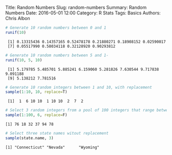 Title: Random Numbers
Slug: random-numbers
Summary: Random Numbers
Date: 2016-05-01 12:00
Category: R Stats
Tags: Basics
Authors: Chris Albon




```R
# Generate 10 random numbers between 0 and 1
runif(10)
```




     [1] 0.13315436 0.14357165 0.52478178 0.21880271 0.18908152 0.02590017
     [7] 0.05517990 0.58034118 0.32128920 0.90293812




```R
# Generate 10 random numbers between 5 and 1-
runif(10, 5, 10)
```




     [1] 5.179785 5.485701 5.885241 6.159060 5.281826 7.630544 9.717838 9.091188
     [9] 5.138212 7.781516




```R
# Generate 10 random integers between 1 and 10, with replacement
sample(1:10, 10, replace=T)
```




     [1]  1  6 10 10  1 10 10  2  7  2




```R
# Select 3 random integers from a pool of 100 integers that range between 1 and 100
sample(1:100, 6, replace=F)
```




    [1] 76 18 32 37 94 78




```R
# Select three state names witout replacement
sample(state.name, 3)
```




    [1] "Connecticut" "Nevada"      "Wyoming"    
